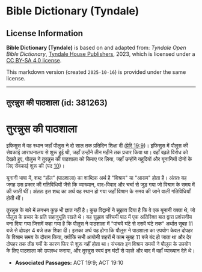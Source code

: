 # Bible Dictionary (Tyndale)

## License Information

**Bible Dictionary (Tyndale)** is based on and adapted from: _Tyndale Open Bible Dictionary_, [Tyndale House Publishers](https://tyndaleopenresources.com/), 2023, which is licensed under a [CC BY-SA 4.0 license](https://creativecommons.org/licenses/by-sa/4.0/legalcode.en).

This markdown version (created `2025-10-16`) is provided under the same license.



--------------------------------

## तुरन्नुस की पाठशाला (id: 381263)

तुरन्नुस की पाठशाला
===================

इफिसुस में वह स्थान जहाँ पौलुस ने दो साल तक प्रतिदिन शिक्षा दी ([प्रेरि 19:9](https://ref.ly/Acts19:9))। इफिसुस में पौलुस की सेवकाई आराधनालय से शुरू हुई थी, जहाँ उन्होंने तीन महीने तक प्रचार किया था। वहाँ बढ़ते विरोध को देखते हुए, पौलुस ने तुरन्नुस की पाठशाला को किराए पर लिया, जहाँ उन्होंने यहूदियों और यूनानियों दोनों के लिए सेवकाई शुरू की (पद [10](https://ref.ly/Acts19:10))।

यूनानी भाषा में, शब्द “हॉल” (पाठशाला) का शाब्दिक अर्थ है "विश्राम" या "आराम" होता है। अंततः यह जगह उस प्रकार की गतिविधियों जैसे कि व्याख्यान, वाद\-विवाद और चर्चा से जुड़ गया जो विश्राम के समय में की जाती थीं। अंततः इस शब्द का अर्थ वह स्थान हो गया जहाँ विश्राम के समय की जाने वाली गतिविधियाँ होती थीं।

तुरन्नुस के बारे में लगभग कुछ भी ज्ञात नहीं है। कुछ विद्वानों ने सुझाव दिया है कि वे एक यूनानी वक्ता थे, जो पौलुस के प्रचार के प्रति सहानुभूति रखते थे। यह सुझाव पश्चिमी पाठ में एक अतिरिक्त बात द्वारा प्रशंसनीय बना दिया गया जिसमें कहा गया है कि पौलुस ने पाठशाला में "पांचवें घंटे से दसवें घंटे तक" अर्थात सुबह 11 बजे से दोपहर 4 बजे तक शिक्षा दी। इसका अर्थ यह होगा कि पौलुस ने पाठशाला का उपयोग केवल दोपहर के विश्राम समय के दौरान किया, क्योंकि सभी आयोनी शहरों में काम सुबह 11 बजे बंद हो जाता था और देर दोपहर तक तीव्र गर्मी के कारण फिर से शुरू नहीं होता था। संभवतः इन विश्राम समयों ने पौलुस के उपयोग के लिए पाठशाला को उपलब्ध कराया, और तुरन्नुस स्वयं इन घंटों से पहले और बाद में वहाँ व्याख्यान देते थे।

* **Associated Passages:** ACT 19:9; ACT 19:10

